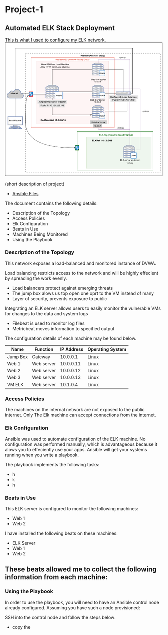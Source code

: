 # Project-1
## Automated ELK Stack Deployment
This is what I used to configure my ELK network.
![Network Diagram](https://github.com/manutd00/Project-1/blob/main/resources/Azure.png)

(short description of project)

  - [Ansible Files](https://github.com/manutd00/Project-1/tree/main/Ansible_Files)

The document contains the following details:
- Description of the Topology
- Access Policies
- Elk Configuration
-   Beats in Use
-   Machines Being Monitored
- Using the Playbook

### Description of the Topology
 This network exposes a load-balanced and monitored instance of DVWA.
 
 Load balancing restricts access to the network and will be highly effecient by spreading the work evenly. 
 - Load balancers protect against emerging threats
 - The jump box alows us top open one oprt to the VM instead of many
 - Layer of security, prevents exposure to public
 
 Integrating an ELK server allows users to easily monitor the vulnerable VMs for changes to the data and system logs
 - Filebeat is used to monitor log files
 - Metricbeat moves information to specified output


The configuration details of each machine may be found below.

| Name     | Function | IP Address | Operating System |
|----------|----------|------------|------------------|
| Jump Box | Gateway  | 10.0.0.1   |       Linux      |
| Web 1    |Web server| 10.0.0.11  |       Linux      |
| Web 2    |Web server| 10.0.0.12  |       Linux      |
| Web 3    |Web server| 10.0.0.13  |       Linux      |
| VM ELK   |Web server| 10.1.0.4   |       Linux      |

### Access Policies
The machines on the internal network are not exposed to the public internet.
Only The Elk machine can accept connections from the internet. 

### Elk Configuration
Ansible was used to automate configuration of the ELK machine. No configuration was performed manually, which is advantageous because it alows you to effeciently use your apps. Ansible will get your systems running when you write a playbook.

The playbook implements the following tasks:
- h
- k
- h

### Beats in Use
This ELK server is configured to monitor the following machines: 
- Web 1
- Web 2

I have installed the following beats on these machines: 
- ELK Server
- Web 1
- Web 2

These beats allowed me to collect the following information from each machine:
- 

### Using the Playbook
In order to use the playbook, you will need to have an Ansible control node already configured. Assuming you have such a node provisioned:

SSH into the control node and follow the steps below:
- copy the 
